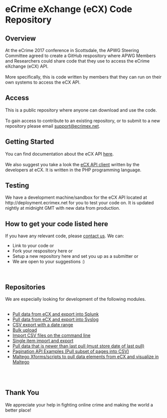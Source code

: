 # eCrime eXchange (eCX) Code Repository

<h2>Overview</h2>
At the eCrime 2017 conference in Scottsdale, the APWG Steering Committee agreed to create a GitHub respository where APWG Members and Researchers could share code that they use to access the eCrime eXchange (eCX) API.<br>
<br>
More specifically, this is code written by members that they can run on their own systems to access the eCX API.<br> 
<h2>Access</h2>
This is a public repository where anyone can download and use the code. <br>
<br>
To gain access to contribute to an existing repository, or to submit to a new repository please email <a href="mailto:support@ecrimex.net">support@ecrimex.net</a>.<br>
<h2>Getting Started</h2>
You can find documentation about the eCX API <a href="https://www.ecrimex.net/api">here</a>.<br>
<br>
We also suggest you take a look the <a href="https://github.com/APWG/ecx-api-client">eCX API client</a> written by the developers at eCX. It is written in the PHP programming language.<br>
<h2>Testing</h2>
We have a development machine/sandbox for the eCX API located at http://deployment.ecrimex.net for you to test your code on.  It is updated nightly at midnight GMT with new data from production. 
<br>
<h2>How to get your code listed here</h2>
If you have any relevant code, please <a href="mailto:support@ecrimex.net">contact us</a>. We can:
<ul>
<li>Link to your code or</li> 
<li>Fork your respository here or</li>
<li>Setup a new repository here and set you up as a submitter or</li>
<li>We are open to your suggestions :)</li>
</ul>
<br>
<h2>Repositories</h2>
We are especially looking for development of the following modules. <br>
<br>
<ul>
<li><a href="https://github.com/APWG/ecx-to-splunk">Pull data from eCX and export into Splunk</a></li>
<li><a href="https://github.com/APWG/ecx-to-syslog">Pull data from eCX and export into Syslog</a></li>
<li><a href="https://github.com/APWG/">CSV export with a date range</a></li>
<li><a href="https://github.com/APWG/">Bulk upload</a></li>
<li><a href="https://github.com/APWG/">Import CSV files on the command line</a></li>
<li><a href="https://github.com/APWG/">Single item import and export</a></li>
<li><a href="https://github.com/APWG/">Pull data that is newer than last pull (must store date of last pull)</a></li>
<li><a href="https://github.com/APWG/">Pagination API Examples (Pull subset of pages into CSV)</a></li>
<li><a href="https://github.com/APWG/">Maltego Xforms/scripts to pull data elements from eCX and visualize in Maltego</a></li>
</ul>
<br>
<br>
<h2>Thank You</h2>
We appreciate your help in fighting online crime and making the world a better place!

